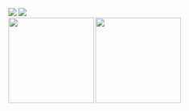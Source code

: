 ![](https://komarev.com/ghpvc/?username=TakumaNakao&label=PROFILE+VIEWS)
![](https://img.shields.io/github/followers/TakumaNakao?label=follow&logo=github&style=flat)  
<a href="https://github.com/TakumaNakao">
  <img align="left" height="170px" src="https://github-readme-stats-brown-phi.vercel.app/api?username=TakumaNakao&include_all_commits=true&count_private=true&include_orgs=true&rank_icon=percentile&show_icons=true&theme=dark" />
</a>
<a href="https://github.com/TakumaNakao">
  <img align="left" height="170px" src="https://github-readme-stats.vercel.app/api/top-langs/?username=TakumaNakao&count_private=true&include_orgs=true&hide=c&layout=compact&theme=dark" />
</a>
